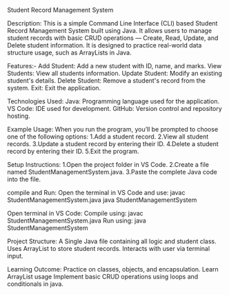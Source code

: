 Student Record Management System

Description:
This is a simple Command Line Interface (CLI) based Student Record Management System built using Java. It allows users to manage student records with basic CRUD operations — Create, Read, Update, and Delete student information. It is designed to practice real-world data structure usage, such as ArrayLists in Java.

Features:-
Add Student: Add a new student with ID, name, and marks.
View Students: View all students information.
Update Student: Modify an existing student's details.
Delete Student: Remove a student's record from the system.
Exit: Exit the application.

Technologies Used:
Java: Programming language used for the application.
VS Code: IDE used for development.
GitHub: Version control and repository hosting.

Example Usage:
When you run the program, you’ll be prompted to choose one of the following options:
1.Add a student record.
2.View all student records.
3.Update a student record by entering their ID.
4.Delete a student record by entering their ID.
5.Exit the program.

Setup Instructions:
1.Open the project folder in VS Code.
2.Create a file named StudentManagementSystem.java.
3.Paste the complete Java code into the file.

compile and Run:
Open the terminal in VS Code and use:
javac StudentManagementSystem.java
java StudentManagementSystem

Open terminal in VS Code:
Compile using: javac StudentManagementSystem.java
Run using: java StudentManagementSystem

Project Structure: 
A Single Java file containing all logic and student class.
Uses ArrayList to store student records. 
Interacts with user via terminal input.

Learning Outcome: 
Practice on classes, objects, and encapsulation.
Learn ArrayList usage Implement basic CRUD operations using loops and conditionals in java.

